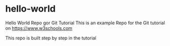 # hello-world
Hello World Repo gor Git Tutorial
This is an example Repo for the Git tutorial on https://www.w3schools.com

This repo is built step by step in the tutorial
